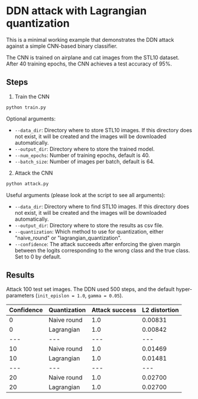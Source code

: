 # DDN attack with Lagrangian quantization

This is a minimal working example that demonstrates the DDN attack against a simple CNN-based binary classifier.

The CNN is trained on airplane and cat images from the STL10 dataset. After 40 training epochs, the CNN achieves a test accuracy of 95%.

## Steps

1. Train the CNN

```bash
python train.py
```

Optional arguments:
* ``--data_dir``: Directory where to store STL10 images. If this directory does not exist, it will be created and the images will be downloaded automatically.
* ``--output_dir``: Directory where to store the trained model.
* ``--num_epochs``: Number of training epochs, default is 40.
* ``--batch_size``: Number of images per batch, default is 64.

2. Attack the CNN

```bash
python attack.py
```

Useful arguments (please look at the script to see all arguments):
* ``--data_dir``: Directory where to find STL10 images. If this directory does not exist, it will be created and the images will be downloaded automatically.
* ``--output_dir``: Directory where to store the results as csv file.
* ``--quantization``: Which method to use for quantization, either "naive_round" or "lagrangian_quantization".
* ``--confidence``: The attack succeeds after enforcing the given margin between the logits corresponding to the wrong class and the true class. Set to 0 by default. 

## Results

Attack 100 test set images. The DDN used 500 steps, and the default hyper-parameters (`init_epislon = 1.0`, `gamma = 0.05`).

| Confidence | Quantization | Attack success | L2 distortion |
| --- | --- | --- | --- |
|  0 | Naive round | 1.0 | 0.00831 |
|  0 | Lagrangian  | 1.0 | 0.00842 |
| --- | --- | --- | --- |
| 10 | Naive round | 1.0 | 0.01469 |
| 10 | Lagrangian  | 1.0 | 0.01481 |
| --- | --- | --- | --- |
| 20 | Naive round | 1.0 | 0.02700 |
| 20 | Lagrangian  | 1.0 | 0.02700 |
